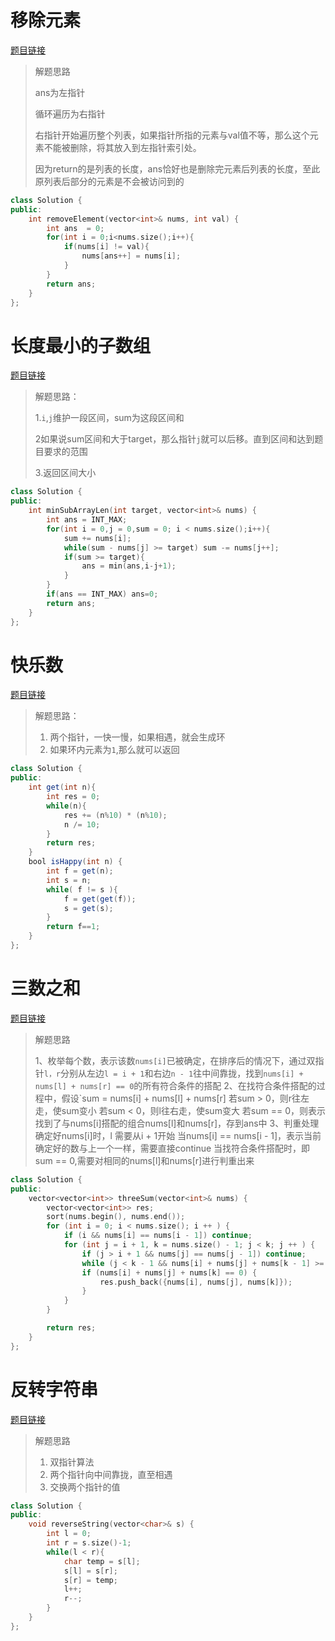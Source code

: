# 移除元素

[题目链接](https://leetcode.cn/problems/remove-element/)

>
>
>解题思路
>
>ans为左指针
>
>循环遍历为右指针
>
>右指针开始遍历整个列表，如果指针所指的元素与val值不等，那么这个元素不能被删除，将其放入到左指针索引处。
>
>因为return的是列表的长度，ans恰好也是删除完元素后列表的长度，至此原列表后部分的元素是不会被访问到的

```c++
class Solution {
public:
    int removeElement(vector<int>& nums, int val) {
        int ans  = 0;
        for(int i = 0;i<nums.size();i++){
            if(nums[i] != val){
                nums[ans++] = nums[i];
            }
        }
        return ans;
    }
};
```

# 长度最小的子数组

[题目链接](https://leetcode.cn/problems/minimum-size-subarray-sum/description/)

>解题思路：
>
>1.`i`,`j`维护一段区间，sum为这段区间和
>
>2如果说sum区间和大于target，那么指针`j`就可以后移。直到区间和达到题目要求的范围
>
>3.返回区间大小



```c++
class Solution {
public:
    int minSubArrayLen(int target, vector<int>& nums) {
        int ans = INT_MAX;
        for(int i = 0,j = 0,sum = 0; i < nums.size();i++){
            sum += nums[i];
            while(sum - nums[j] >= target) sum -= nums[j++];
            if(sum >= target){
                ans = min(ans,i-j+1);
            }
        }
        if(ans == INT_MAX) ans=0;
        return ans;
    }
};
```

# 快乐数

[题目链接](https://leetcode.cn/problems/happy-number/description/)

>
>
>解题思路：
>
>1. 两个指针，一快一慢，如果相遇，就会生成环
>2. 如果环内元素为`1`,那么就可以返回

```java
class Solution {
public:
    int get(int n){
        int res = 0;
        while(n){
            res += (n%10) * (n%10);
            n /= 10;
        }
        return res;
    }
    bool isHappy(int n) {
        int f = get(n);
        int s = n;
        while( f != s ){
            f = get(get(f));
            s = get(s);
        }
        return f==1;
    }
};
```

# 三数之和

[题目链接](https://leetcode.cn/problems/3sum/)

> 解题思路
>
> 1、枚举每个数，表示该数`nums[i]`已被确定，在排序后的情况下，通过双指针`l，r`分别从左边`l = i + 1`和右边`n - 1`往中间靠拢，找到`nums[i] + nums[l] + nums[r] == 0`的所有符合条件的搭配
> 2、在找符合条件搭配的过程中，假设`sum = nums[i] + nums[l] + nums[r]
> 若sum > 0，则r往左走，使sum变小
> 若sum < 0，则l往右走，使sum变大
> 若sum == 0，则表示找到了与nums[i]搭配的组合nums[l]和nums[r]，存到ans中
> 3、判重处理
> 确定好nums[i]时，l 需要从i + 1开始
> 当nums[i] == nums[i - 1]，表示当前确定好的数与上一个一样，需要直接continue
> 当找符合条件搭配时，即sum == 0,需要对相同的nums[l]和nums[r]进行判重出来

```c++
class Solution {
public:
    vector<vector<int>> threeSum(vector<int>& nums) {
        vector<vector<int>> res;
        sort(nums.begin(), nums.end());
        for (int i = 0; i < nums.size(); i ++ ) {
            if (i && nums[i] == nums[i - 1]) continue;
            for (int j = i + 1, k = nums.size() - 1; j < k; j ++ ) {
                if (j > i + 1 && nums[j] == nums[j - 1]) continue;
                while (j < k - 1 && nums[i] + nums[j] + nums[k - 1] >= 0) k -- ;
                if (nums[i] + nums[j] + nums[k] == 0) {
                    res.push_back({nums[i], nums[j], nums[k]});
                }
            }
        }

        return res;
    }
};

```

# 反转字符串

[题目链接](https://leetcode.cn/problems/reverse-string/description/)

> 解题思路
>
> 1. 双指针算法
> 2. 两个指针向中间靠拢，直至相遇
> 3. 交换两个指针的值

```c++
class Solution {
public:
    void reverseString(vector<char>& s) {
        int l = 0;
        int r = s.size()-1;
        while(l < r){
            char temp = s[l];
            s[l] = s[r];
            s[r] = temp;
            l++;
            r--;
        }
    }
};
```

